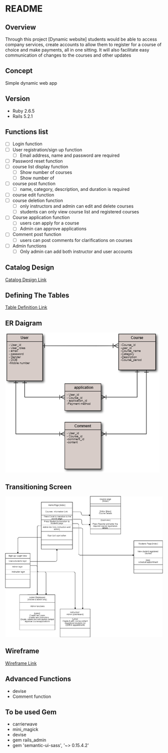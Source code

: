 # README

## Overview
Through this project [Dynamic website] students would be able to access company services, create accounts to allow them to register for a course of choice and make payments, all in one sitting. It will also facilitate easy communication of changes to the courses and other updates

## Concept
Simple dynamic web app

## Version
* Ruby 2.6.5
* Rails 5.2.1

## Functions list
- [ ] Login function
- [ ] User registration/sign up function
  - [ ] Email address, name and password are required
- [ ] Password reset function
- [ ] course list display function
  - [ ] Show number of courses
  - [ ] Show number of
- [ ] course post function
  - [ ] name, category, description, and duration is required
- [ ] course edit function
- [ ] course deletion function
  - [ ] only instructors and admin can edit and delete courses
  - [ ] students can only view  course list and registered courses
- [ ] Course application function
  - [ ] users can apply for a course
  - [ ] Admin can approve applications
- [ ] Comment post function
    - [ ] users can post comments for clarifications on courses
- [ ] Admin functions
  - [ ] Only admin can add both instructor and user accounts

## Catalog Design
[Catalog Design Link](https://docs.google.com/document/d/1utfTTpQrPYAB3HXLfvqS88oLrv2vVJqF1BLziI6qtQI/edit#)

## Defining The Tables
[Table Definition Link](https://docs.google.com/spreadsheets/d/1cULE4jrao564zrvyAFPQfH5xpWEXRTGO/edit#gid=1915891721)

## ER Daigram
<img src="pictures/ERsugoi.png">

## Transitioning Screen
<img src="pictures/transcreen.png" width="800">

## Wireframe
[Wireframe Link](https://docs.google.com/document/d/1uNSxoU56xIbRztiEP1dTLvfPA4ptXC51bslguBddIP8/edit)

## Advanced Functions
   * devise
   * Comment function

## To be used Gem
  * carrierwave
  * mini_magick
  * devise
  * gem rails_admin
  * gem 'semantic-ui-sass', '~> 0.15.4.2'

